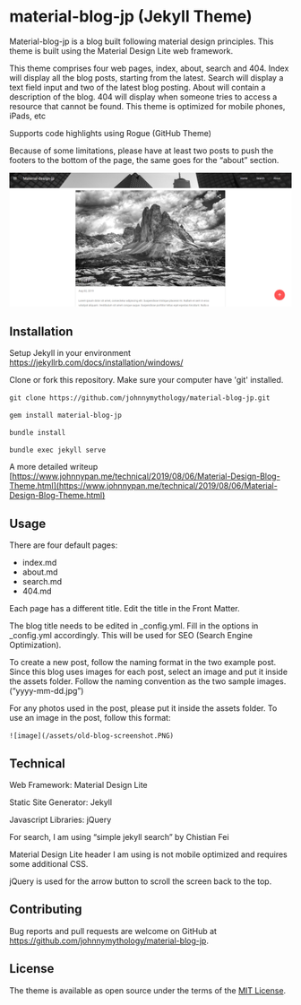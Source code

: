# material-blog-jp (Jekyll Theme) 
Material-blog-jp is a blog built following material design principles. This theme is built using the Material Design Lite web framework.  

This theme comprises four web pages, index, about, search and 404. Index will display all the blog posts, starting from the latest. Search will display a text field input and two of the latest blog posting. About will contain a description of the blog. 404 will display when someone tries to access a resource that cannot be found. This theme is optimized for mobile phones, iPads, etc 

Supports code highlights using Rogue (GitHub Theme) 

Because of some limitations, please have at least two posts to push the footers to the bottom of the page, the same goes for the “about” section. 

![GitHub Logo](/screenshot.PNG) 

## Installation 
Setup Jekyll in your environment https://jekyllrb.com/docs/installation/windows/ 

Clone or fork this repository. Make sure your computer have 'git' installed.

`git clone https://github.com/johnnymythology/material-blog-jp.git`  

`gem install material-blog-jp` 

`bundle install`

`bundle exec jekyll serve` 

A more detailed writeup [https://www.johnnypan.me/technical/2019/08/06/Material-Design-Blog-Theme.html](https://www.johnnypan.me/technical/2019/08/06/Material-Design-Blog-Theme.html) 

## Usage 
There are four default pages: 
- index.md  
- about.md 
- search.md 
- 404.md 

Each page has a different title. Edit the title in the Front Matter. 

The blog title needs to be edited in _config.yml. Fill in the options in _config.yml accordingly. This will be used for SEO (Search Engine Optimization). 

To create a new post, follow the naming format in the two example post. Since this blog uses images for each post, select an image and put it inside the assets folder. Follow the naming convention as the two sample images. (“yyyy-mm-dd.jpg”) 

For any photos used in the post, please put it inside the assets folder. To use an image in the post, follow this format:  

`![image](/assets/old-blog-screenshot.PNG)` 

## Technical 
Web Framework: Material Design Lite 

Static Site Generator: Jekyll 

Javascript Libraries: jQuery 

For search, I am using “simple jekyll search” by Chistian Fei 

Material Design Lite header I am using is not mobile optimized and requires some additional CSS. 

jQuery is used for the arrow button to scroll the screen back to the top. 

## Contributing 
Bug reports and pull requests are welcome on GitHub at https://github.com/johnnymythology/material-blog-jp. 

## License 
The theme is available as open source under the terms of the [MIT License](https://opensource.org/licenses/MIT). 
